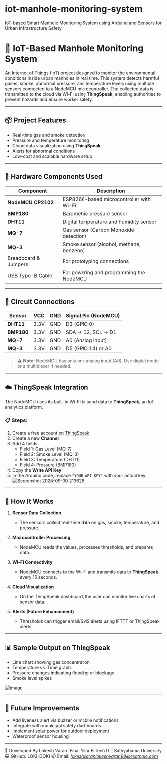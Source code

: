 # iot-manhole-monitoring-system
IoT-based Smart Manhole Monitoring System using Arduino and Sensors for Urban Infrastructure Safety

# 🚧 IoT-Based Manhole Monitoring System

An Internet of Things (IoT) project designed to monitor the environmental conditions inside urban manholes in real time. This system detects harmful gases, smoke, abnormal pressure, and temperature levels using multiple sensors connected to a NodeMCU microcontroller. The collected data is transmitted to the cloud via Wi-Fi using **ThingSpeak**, enabling authorities to prevent hazards and ensure worker safety.

---

## 📦 Project Features

- Real-time gas and smoke detection
- Pressure and temperature monitoring
- Cloud data visualization using **ThingSpeak**
- Alerts for abnormal conditions
- Low-cost and scalable hardware setup

---

## 🧰 Hardware Components Used

| Component               | Description                                   |
|-------------------------|-----------------------------------------------|
| **NodeMCU CP2102**      | ESP8266-based microcontroller with Wi-Fi      |
| **BMP180**              | Barometric pressure sensor                    |
| **DHT11**               | Digital temperature and humidity sensor       |
| **MQ-7**                | Gas sensor (Carbon Monoxide detection)        |
| **MQ-3**                | Smoke sensor (alcohol, methane, benzene)      |
| Breadboard & Jumpers    | For prototyping connections                   |
| USB Type-B Cable        | For powering and programming the NodeMCU      |

---

## 🔌 Circuit Connections

| Sensor      | VCC      | GND      | Signal Pin (NodeMCU) |
|-------------|----------|----------|------------------------|
| **DHT11**   | 3.3V     | GND      | D3 (GPIO 0)            |
| **BMP180**  | 3.3V     | GND      | SDA → D2, SCL → D1     |
| **MQ-7**    | 3.3V     | GND      | A0 (Analog input)      |
| **MQ-3**    | 3.3V     | GND      | D5 (GPIO 14) or A0     |

> ⚠️ **Note:** NodeMCU has only one analog input (A0). Use digital mode or a multiplexer if needed.

---

## ☁️ ThingSpeak Integration

The NodeMCU uses its built-in Wi-Fi to send data to **ThingSpeak**, an IoT analytics platform.

### 📋 Steps:
1. Create a free account on [ThingSpeak](https://thingspeak.com/)
2. Create a new **Channel**
3. Add 4 fields:
   - Field 1: Gas Level (MQ-7)
   - Field 2: Smoke Level (MQ-3)
   - Field 3: Temperature (DHT11)
   - Field 4: Pressure (BMP180)
4. Copy the **Write API Key**
5. In the Arduino code, replace `"YOUR_API_KEY"` with your actual key.
   ![Screenshot 2024-09-30 213628](https://github.com/user-attachments/assets/1b253121-39f4-48e4-99ae-726bc1e8e3c2)


---

## 🔁 How It Works

1. **Sensor Data Collection**
   - The sensors collect real-time data on gas, smoke, temperature, and pressure.

2. **Microcontroller Processing**
   - NodeMCU reads the values, processes thresholds, and prepares data.

3. **Wi-Fi Connectivity**
   - NodeMCU connects to the Wi-Fi and transmits data to **ThingSpeak** every 15 seconds.

4. **Cloud Visualization**
   - On the ThingSpeak dashboard, the user can monitor live charts of sensor data.

5. **Alerts (Future Enhancement)**
   - Thresholds can trigger email/SMS alerts using IFTTT or ThingSpeak alerts.

---

## 📊 Sample Output on ThingSpeak

- Line chart showing gas concentration
- Temperature vs. Time graph
- Pressure changes indicating flooding or blockage
- Smoke level spikes

![image](https://github.com/user-attachments/assets/90070a5b-1988-460c-833d-cf4af99045f8)


---

## 🧪 Future Improvements

- Add liveness alert via buzzer or mobile notifications
- Integrate with municipal safety dashboards
- Implement solar power for outdoor deployment
- Waterproof sensor housing

---

🙋 Developed By
Lokesh Varan
|Final Year B.Tech IT | Sathyabama University
💻 GitHub: LOKI-DOKI
📫 Email: *lokeshvaranlokeshvaran98@example.com*

